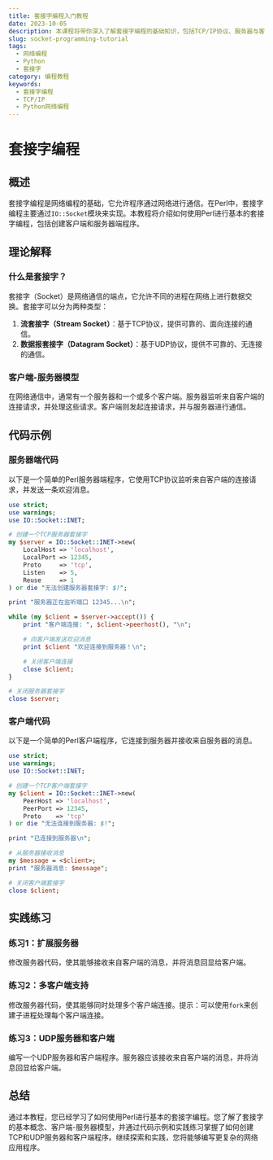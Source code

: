 ```yaml
---
title: 套接字编程入门教程
date: 2023-10-05
description: 本课程将带你深入了解套接字编程的基础知识，包括TCP/IP协议、服务器与客户端通信、以及如何使用Python进行套接字编程。
slug: socket-programming-tutorial
tags:
  - 网络编程
  - Python
  - 套接字
category: 编程教程
keywords:
  - 套接字编程
  - TCP/IP
  - Python网络编程
---
```


# 套接字编程

## 概述

套接字编程是网络编程的基础，它允许程序通过网络进行通信。在Perl中，套接字编程主要通过`IO::Socket`模块来实现。本教程将介绍如何使用Perl进行基本的套接字编程，包括创建客户端和服务器端程序。

## 理论解释

### 什么是套接字？

套接字（Socket）是网络通信的端点，它允许不同的进程在网络上进行数据交换。套接字可以分为两种类型：

1. **流套接字（Stream Socket）**：基于TCP协议，提供可靠的、面向连接的通信。
2. **数据报套接字（Datagram Socket）**：基于UDP协议，提供不可靠的、无连接的通信。

### 客户端-服务器模型

在网络通信中，通常有一个服务器和一个或多个客户端。服务器监听来自客户端的连接请求，并处理这些请求。客户端则发起连接请求，并与服务器进行通信。

## 代码示例

### 服务器端代码

以下是一个简单的Perl服务器端程序，它使用TCP协议监听来自客户端的连接请求，并发送一条欢迎消息。

```perl
use strict;
use warnings;
use IO::Socket::INET;

# 创建一个TCP服务器套接字
my $server = IO::Socket::INET->new(
    LocalHost => 'localhost',
    LocalPort => 12345,
    Proto     => 'tcp',
    Listen    => 5,
    Reuse     => 1
) or die "无法创建服务器套接字: $!";

print "服务器正在监听端口 12345...\n";

while (my $client = $server->accept()) {
    print "客户端连接: ", $client->peerhost(), "\n";

    # 向客户端发送欢迎消息
    print $client "欢迎连接到服务器！\n";

    # 关闭客户端连接
    close $client;
}

# 关闭服务器套接字
close $server;
```

### 客户端代码

以下是一个简单的Perl客户端程序，它连接到服务器并接收来自服务器的消息。

```perl
use strict;
use warnings;
use IO::Socket::INET;

# 创建一个TCP客户端套接字
my $client = IO::Socket::INET->new(
    PeerHost => 'localhost',
    PeerPort => 12345,
    Proto    => 'tcp'
) or die "无法连接到服务器: $!";

print "已连接到服务器\n";

# 从服务器接收消息
my $message = <$client>;
print "服务器消息: $message";

# 关闭客户端套接字
close $client;
```

## 实践练习

### 练习1：扩展服务器

修改服务器代码，使其能够接收来自客户端的消息，并将消息回显给客户端。

### 练习2：多客户端支持

修改服务器代码，使其能够同时处理多个客户端连接。提示：可以使用`fork`来创建子进程处理每个客户端连接。

### 练习3：UDP服务器和客户端

编写一个UDP服务器和客户端程序。服务器应该接收来自客户端的消息，并将消息回显给客户端。

## 总结

通过本教程，您已经学习了如何使用Perl进行基本的套接字编程。您了解了套接字的基本概念、客户端-服务器模型，并通过代码示例和实践练习掌握了如何创建TCP和UDP服务器和客户端程序。继续探索和实践，您将能够编写更复杂的网络应用程序。